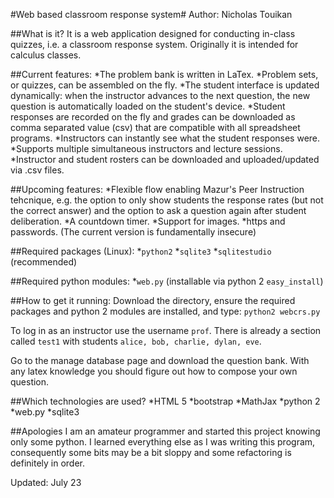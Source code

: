 #Web based classroom response system#
Author: Nicholas Touikan

##What is it?
It is a web application designed for conducting in-class quizzes, i.e. a classroom response system. Originally it is intended for calculus classes.

##Current features:
*The problem bank is written in LaTex.
*Problem sets, or quizzes, can be assembled on the fly.
*The student interface is updated dynamically: when the instructor advances to the next question, the new question is automatically loaded on the student's device.
*Student responses are recorded on the fly and grades can be downloaded as comma separated value (csv) that are compatible with all spreadsheet programs.
*Instructors can instantly see what the student responses were.
*Supports multiple simultaneous instructors and lecture sessions.
*Instructor and student rosters can be downloaded and uploaded/updated via .csv files.

##Upcoming features:
*Flexible flow enabling Mazur's Peer Instruction tehcnique, e.g. the option to only show students the response rates (but not the correct answer) and the option to ask a question again after student deliberation.
*A countdown timer.
*Support for images.
*https and passwords. (The current version is fundamentally insecure)

##Required packages (Linux):
*`python2`
*`sqlite3`
*`sqlitestudio` (recommended)

##Required python modules:
*`web.py` (installable via python 2 `easy_install`)

##How to get it running:
Download the directory, ensure the required packages and python 2 modules are installed,  and type: `python2 webcrs.py`

To log in as an instructor use the username `prof`. There is already a section called `test1` with students `alice, bob, charlie, dylan, eve`.

Go to the manage database page and download the question bank. With any latex knowledge you should figure out how to compose your own question.

##Which technologies are used?
*HTML 5
*bootstrap
*MathJax
*python 2
*web.py
*sqlite3

##Apologies
I am an amateur programmer and started this project knowing only some python. I learned everything else as I was writing this program, consequently some bits may be a bit sloppy and some refactoring is definitely in order.

Updated: July 23